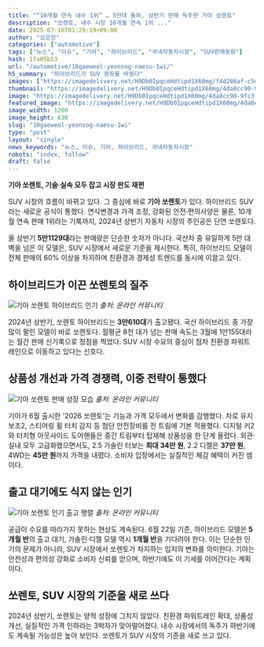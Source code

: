 ```yaml
---
title: "“10개월 연속 내수 1위” … 5만대 돌파, 상반기 판매 독주한 기아 쏘렌토"
description: "쏘렌토, 내수 시장 10개월 연속 1위 ..."
date: 2025-07-16T01:29:19+09:00
author: "오은진"
categories: ["automotive"]
tags: ["뉴스", "이슈", "기아", "하이브리드", "국내자동차시장", "SUV판매동향"]
hash: 1fa05b53
url: "/automotive/10gaeweol-yeonsog-naesu-1wi/"
h5_summary: "하이브리드가 SUV 왕좌를 바꿨다"
images: ["https://imagedelivery.net/H9Db0IpqceHdtipd1X60mg/f4d286af-c5da-4747-2df6-46de334ca300/public", "https://imagedelivery.net/H9Db0IpqceHdtipd1X60mg/90d49ad3-8115-4a19-4fd7-9d23d96a0d00/public", "https://imagedelivery.net/H9Db0IpqceHdtipd1X60mg/b100b053-5cd8-4a10-b689-a580b4ff4f00/public", "https://imagedelivery.net/H9Db0IpqceHdtipd1X60mg/4da8cc90-9fc3-4107-19f2-639e5b8fe100/public"]
thumbnail: "https://imagedelivery.net/H9Db0IpqceHdtipd1X60mg/4da8cc90-9fc3-4107-19f2-639e5b8fe100/public"
image: "https://imagedelivery.net/H9Db0IpqceHdtipd1X60mg/4da8cc90-9fc3-4107-19f2-639e5b8fe100/public"
featured_image: "https://imagedelivery.net/H9Db0IpqceHdtipd1X60mg/4da8cc90-9fc3-4107-19f2-639e5b8fe100/public"
image_width: 1200
image_height: 630
slug: "10gaeweol-yeonsog-naesu-1wi"
type: "post"
layout: "single"
news_keywords: "뉴스, 이슈, 기아, 하이브리드, 국내자동차시장"
robots: "index, follow"
draft: false
---
```


**기아 쏘렌토, 기술·실속 모두 잡고 시장 판도 재편**

SUV 시장의 흐름이 바뀌고 있다. 그 중심에 바로 **기아 쏘렌토**가 있다. 하이브리드 SUV라는 새로운 공식이 통했다. 연식변경과 가격 조정, 강화된 안전·편의사양은 물론, 10개월 연속 판매 1위라는 기록까지, 2024년 상반기 자동차 시장의 주인공은 단연 쏘렌토다.

올 상반기 **5만1129대**라는 판매량은 단순한 숫자가 아니다. 국산차 중 유일하게 5만 대 벽을 넘은 이 모델은, SUV 시장에서 새로운 기준을 제시한다. 특히, 하이브리드 모델이 전체 판매의 60% 이상을 차지하며 친환경과 경제성 트렌드를 동시에 이끌고 있다.

## 하이브리드가 이끈 쏘렌토의 질주

![기아 쏘렌토 하이브리드 인기](https://imagedelivery.net/H9Db0IpqceHdtipd1X60mg/b100b053-5cd8-4a10-b689-a580b4ff4f00/public)
*출처: 온라인 커뮤니티*


2024년 상반기, 쏘렌토 하이브리드는 **3만610대**가 출고됐다. 국산 하이브리드 중 가장 많이 팔린 모델이 바로 쏘렌토다. 월평균 8천 대가 넘는 판매 속도는 3월에 1만155대라는 월간 판매 신기록으로 정점을 찍었다. SUV 시장 수요의 중심이 점차 친환경 파워트레인으로 이동하고 있다는 신호다.

## 상품성 개선과 가격 경쟁력, 이중 전략이 통했다

![기아 쏘렌토 판매 성장 모습](https://imagedelivery.net/H9Db0IpqceHdtipd1X60mg/f4d286af-c5da-4747-2df6-46de334ca300/public)
*출처: 온라인 커뮤니티*


기아가 6월 출시한 '2026 쏘렌토'는 기능과 가격 모두에서 변화를 감행했다. 차로 유지 보조2, 스티어링 휠 터치 감지 등 첨단 안전장비를 전 트림에 기본 적용했다. 디지털 키2와 터치형 아웃사이드 도어핸들은 중간 트림부터 탑재해 상품성을 한 단계 올렸다. 외관·실내 모두 고급화했으면서도, 2.5 가솔린 터보는 **최대 34만 원**, 2.2 디젤은 **37만 원**, 4WD는 **45만 원**까지 가격을 내렸다. 소비자 입장에서는 실질적인 체감 혜택이 커진 셈이다.

## 출고 대기에도 식지 않는 인기

![기아 쏘렌토 인기 출고 행렬](https://imagedelivery.net/H9Db0IpqceHdtipd1X60mg/90d49ad3-8115-4a19-4fd7-9d23d96a0d00/public)
*출처: 온라인 커뮤니티*


공급이 수요를 따라가지 못하는 현상도 계속된다. 6월 22일 기준, 하이브리드 모델은 **5개월 반**의 출고 대기, 가솔린·디젤 모델 역시 **1개월 반**을 기다려야 한다. 이는 단순한 인기의 문제가 아니라, SUV 시장에서 쏘렌토가 차지하는 입지의 변화를 의미한다. 기아는 안전성과 편의성 강화로 소비자 신뢰를 얻으며, 하반기에도 이 기세를 이어간다는 계획이다.

## 쏘렌토, SUV 시장의 기준을 새로 쓰다

2024년 상반기, 쏘렌토는 양적 성장에 그치지 않았다. 친환경 파워트레인 확대, 상품성 개선, 실질적인 가격 인하라는 3박자가 맞아떨어졌다. 내수 시장에서의 독주가 하반기에도 계속될 가능성은 높아 보인다. 쏘렌토가 SUV 시장의 기준을 새로 쓰고 있다.
